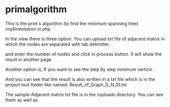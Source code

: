 # primalgorithm


This is the prim's algorithm (to find the minimum spanning tree) implimentation in php. 

In the view there is three option. You can upload txt file of adjacent matrix in which the nodes are separated with tab delimitter.

and enter the number of nodes and click in process button. It will show the result in another page.

Another option is, If you want to see the step by step minimum vertice. 

And you can see that the result is also written in a txt file which is in the project root folder like named: Result_of_Graph_G_N_10.txt

The sample Adjacent matrix txt file is in the /uploads directory. You can see them as well as.
